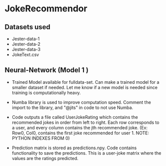 # JokeRecommendor
## Datasets used
- Jester-data-1
- Jester-data-2
- Jester-data-3
- JokeText.csv


## Neural-Network (Model 1 )
- Trained Model available for fulldata-set. Can make a trained model for a smaller dataset if needed. Let me know if a new model is needed since training is computationally heavy.

- Numba library is used to improve computation speed. Comment the import to the library, and "@jits" in code to not use Numba.

- Code outputs a file called UserJokeRating which contains the recommended jokes in order from left to right. Each row corresponds to a user, and every column contains the jth recommended joke. (Ex: Row0, Col0, contains the first joke recommended for user 1. NOTE: PYTHON INDEXES FROM 0)

- Prediction matrix is stored as predictions.npy. Code contains functionality to save the predictions. This is a user-joke matrix where the values are the ratings predicted.
